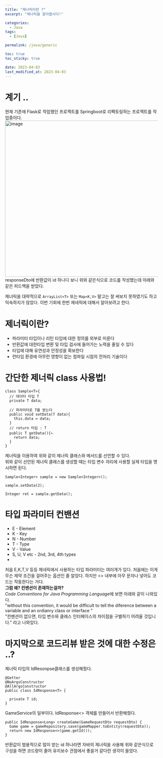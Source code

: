 ```yaml
---
title: "제너릭이란 ?"
excerpt: "제너릭을 알아봅시다!"

categories:
  - Java
tags:
  - [Java]

permalink: /java/generic

toc: true
toc_sticky: true

date: 2023-04-03
last_modified_at: 2023-04-03
---
```

# 계기 ..
현재 기존에 Flask로 작업했던 프로젝트를 Springboot로 리펙토링하는 프로젝트를 작업중이다. <br>
<img width="514" alt="image" src="https://user-images.githubusercontent.com/87285536/229433110-5c895032-34de-4218-b41d-05ab729a57a0.png"><br>
responseDto에 반환값이 id 하나다 보니 위와 같은식으로 코드를 작성했는데 아래와 같은 피드백을 받았다.<br>

제너릭을 대략적으로 ```ArrayList<T>``` 또는 ```Map<K,V>``` 말고는 잘 써보지 못하였기도 하고 익숙하지가 않았다. 이번 기회에 한번 제네릭에 대해서 알아보려고 한다.<br>

# 제너릭이란?
* 파라미터 타입이나 리턴 타임에 대한 정의를 외부로 미룬다
* 반환값에 대한타입 변환 및 타입 검사에 들어가는 노력을 줄일 수 있다
* 타입에 대해 유연성과 안정성을 확보한다
* 런타임 환경에 아무런 영향이 없는 컴파일 시점의 전처리 기술이다

# 간단한 제너릭 class 사용법! 
```
class Sample<T>{
  // 데이터 타입 T
  private T data;

  // 파라미터로 T를 받는다
  public void setData(T data){
    this.data = data;
  }
  // return 타입 : T
  public T getData(){ㄴ
    return data;
  }
}
```

제너릭을 이용하여 위와 같이 제너릭 클래스와 메서드를 선언할 수 있다. <br>
위와 같이 선언된 제너릭 클래스를 생성할 때는 타입 변수 자리에 사용할 실제 타입을 명시하면 된다.

```
Sample<Integer> sample = new Sample<Integer>();

sample.setData(2);

Integer ret = sample.getData();
```
# 타입 파라미터 컨밴션
* E - Element
* K - Key
* N - Number
* T - Type
* V - Value
* S, U, V etc - 2nd, 3rd, 4th types
* 
처음 E,K,T,V 등등 제네릭에서 사용하는 타입 파라미터는 여러개가 있다. 처음에는 이게 무슨 제약 조건을 걸어주는 옵션인 줄 알았다. 하지만 <> 내부에 아무 문자나 넣어도 코드는 작동한다는 거다.<br>
**그럼 왜? 컨밴션이 존재하는걸까?**<br>
*Code Conventions for Java Programming Language*에 보면 아래와 같이 나와있다.<br>
"without this convention, it would be difficult to tell the diference between a variable and an ordianry class or interface "<br>
"컨벤션이 없으면, 타입 변수와 클래스 인터페이스의 차이점을 구별하기 어려울 것입니다." 라고 나와있다.

# 마지막으로 코드리뷰 받은 것에 대한 수정은 ..? 
제너릭 타입의 IdResonpse<T>클래스를 생성해줬다.
```
@Getter
@NoArgsConstructor
@AllArgsConstructor
public class IdResponse<T> {

  private T id;
}
```
GameService의 일부이다. IdResponse<> 객체를 만들어서 반환해줬다.
```
public IdResponse<Long> createGame(GameRequestDto requestDto) {
  Game game = gameRepository.save(gameMapper.toEntity(requestDto));
  return new IdResponse<>(game.getId());
}
```
반환값이 범용적으로 많이 받는 id 하나라면 자바의 제너릭을 사용해 위와 같은식으로 구성을 하면 코드량이 줄어 유지보수 관점에서 좋을거 같다란 생각이 들었다.
